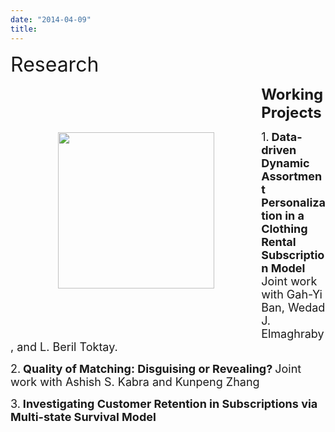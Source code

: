 ```yaml
---
date: "2014-04-09"
title: 
---
```


<font size="6">Research </font> 

<img style="float: left;width: 250px; margin: 2cm;" src="/Jiannan_2022.jpg">

**<font size="5"> Working Projects</font>**

<font size="4">1.</font> **<font size="4">Data-driven Dynamic Assortment Personalization in a Clothing Rental Subscription Model</font>** <font size="4">Joint work with Gah-Yi Ban, Wedad J. Elmaghraby, and L. Beril Toktay. </font>

<font size="4">2.</font> **<font size="4">Quality of Matching: Disguising or Revealing?</font>** <font size="4">Joint work with Ashish S. Kabra and Kunpeng Zhang
</font> 

<font size="4">3.</font>  **<font size="4">Investigating Customer Retention in Subscriptions via Multi-state Survival Model</font>** 